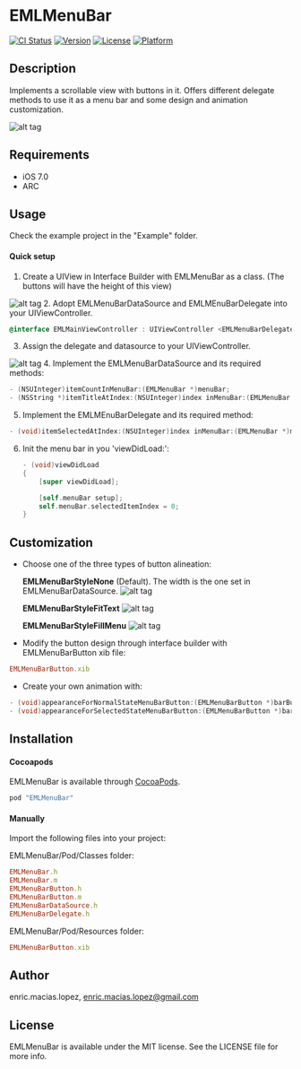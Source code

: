 # EMLMenuBar

[![CI Status](http://img.shields.io/travis/enric.macias.lopez/EMLMenuBar.svg?style=flat)](https://travis-ci.org/enric.macias.lopez/EMLMenuBar)
[![Version](https://img.shields.io/cocoapods/v/EMLMenuBar.svg?style=flat)](http://cocoapods.org/pods/EMLMenuBar)
[![License](https://img.shields.io/cocoapods/l/EMLMenuBar.svg?style=flat)](http://cocoapods.org/pods/EMLMenuBar)
[![Platform](https://img.shields.io/cocoapods/p/EMLMenuBar.svg?style=flat)](http://cocoapods.org/pods/EMLMenuBar)

## Description

Implements a scrollable view with buttons in it. Offers different delegate methods to use it as a menu bar and some design and animation customization.

![alt tag](https://raw.github.com/enricmacias/EMLMenuBar/master/Preview/preview.gif)

## Requirements

- iOS 7.0
- ARC

## Usage

Check the example project in the "Example" folder.

#### Quick setup

1. Create a UIView in Interface Builder with EMLMenuBar as a class. (The buttons will have the height of this view)

  ![alt tag](https://raw.github.com/enricmacias/EMLMenuBar/master/Preview/usage1.png)
2. Adopt EMLMenuBarDataSource and EMLMEnuBarDelegate into your UIViewController.

  ```objective-c
  @interface EMLMainViewController : UIViewController <EMLMenuBarDelegate, EMLMenuBarDataSource>
  ```
3. Assign the delegate and datasource to your UIViewController.

  ![alt tag](https://raw.github.com/enricmacias/EMLMenuBar/master/Preview/usage2.png)
4. Implement the EMLMenuBarDataSource and its required methods:

  ```objective-c
  - (NSUInteger)itemCountInMenuBar:(EMLMenuBar *)menuBar;
  - (NSString *)itemTitleAtIndex:(NSUInteger)index inMenuBar:(EMLMenuBar *)menuBar;
  ```
5. Implement the EMLMEnuBarDelegate and its required method:

  ```objective-c
  - (void)itemSelectedAtIndex:(NSUInteger)index inMenuBar:(EMLMenuBar *)menuBar;
  ```
6. Init the menu bar in you 'viewDidLoad:':

    ```objective-c
    - (void)viewDidLoad
    {
        [super viewDidLoad];

        [self.menuBar setup];
        self.menuBar.selectedItemIndex = 0;
    }
    ```

## Customization

- Choose one of the three types of button alineation:

  **EMLMenuBarStyleNone** (Default). The width is the one set in EMLMenuBarDataSource.
  ![alt tag](https://raw.github.com/enricmacias/EMLMenuBar/master/Preview/customization1.png)

  **EMLMenuBarStyleFitText**
  ![alt tag](https://raw.github.com/enricmacias/EMLMenuBar/master/Preview/customization2.png)

  **EMLMenuBarStyleFillMenu**
  ![alt tag](https://raw.github.com/enricmacias/EMLMenuBar/master/Preview/customization3.png)

- Modify the button design through interface builder with EMLMenuBarButton xib file:
```ruby
EMLMenuBarButton.xib
```

- Create your own animation with:
```objective-c
- (void)appearanceForNormalStateMenuBarButton:(EMLMenuBarButton *)barButton;
- (void)appearanceForSelectedStateMenuBarButton:(EMLMenuBarButton *)barButton;
```

## Installation

#### Cocoapods

EMLMenuBar is available through [CocoaPods](http://cocoapods.org). 

```ruby
pod "EMLMenuBar"
```

#### Manually

Import the following files into your project:

EMLMenuBar/Pod/Classes folder:
```ruby
EMLMenuBar.h
EMLMenuBar.m
EMLMenuBarButton.h
EMLMenuBarButton.m
EMLMenuBarDataSource.h
EMLMenuBarDelegate.h
```
EMLMenuBar/Pod/Resources folder:
```ruby
EMLMenuBarButton.xib
```

## Author

enric.macias.lopez, enric.macias.lopez@gmail.com

## License

EMLMenuBar is available under the MIT license. See the LICENSE file for more info.
